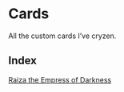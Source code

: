 # Cards

All the custom cards I’ve cryzen.


## Index

[Raiza the Empress of Darkness](fusion/Raiza.md)